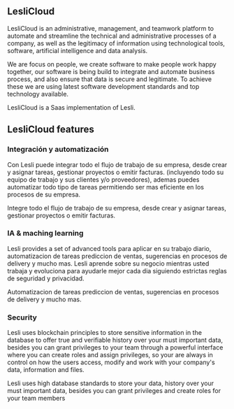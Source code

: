 ## LesliCloud
LesliCloud is an administrative, management, and teamwork platform to automate and streamline the technical and administrative processes of a company, as well as the legitimacy of information using technological tools, software, artificial intelligence and data analysis.  

We are focus on people, we create software to make people work happy together, our software is being build to integrate and automate business process, and also ensure that data is secure and legitimate. To achieve these we are using latest software development standards and top technology available.  

LesliCloud is a Saas implementation of Lesli.  

## LesliCloud features

### Integración y automatización  
Con Lesli puede integrar todo el flujo de trabajo de su empresa, desde crear y asignar tareas, gestionar proyectos o emitir facturas. (incluyendo todo su equipo de trabajo y sus clientes y/o proveedores), ademas puedes automatizar todo tipo de tareas permitiendo ser mas eficiente en los procesos de su empresa.

Integre todo el flujo de trabajo de su empresa, desde crear y asignar tareas, gestionar proyectos o emitir facturas.


### IA & maching learning  
Lesli provides a set of advanced tools para aplicar en su trabajo diario, automatizacion de tareas prediccion de ventas, sugerencias en procesos de delivery y mucho mas. Lesli aprende sobre su negocio mientras usted trabaja y evoluciona para ayudarle mejor cada dia siguiendo estrictas reglas de seguridad y privacidad.

Automatizacion de tareas prediccion de ventas, sugerencias en procesos de delivery y mucho mas. 


### Security  
Lesli uses blockchain principles to store sensitive information in the database to offer true and verifiable history over your must important data, besides you can grant privileges to your team through a powerful interface where you can create roles and assign privileges, so your are  always in control on how the users access, modify and work with your company's data, information and files.

Lesli uses high database standards to store your data, history over your must important data, besides you can grant privileges and create roles for your team members
